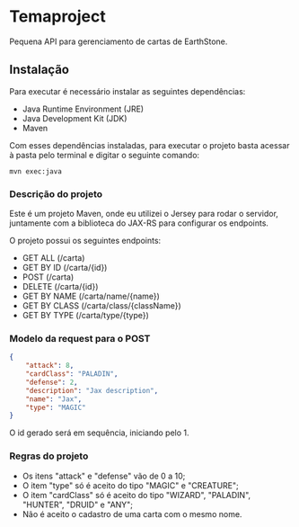 # Temaproject
Pequena API para gerenciamento de cartas de EarthStone.

## Instalação
Para executar é necessário instalar as seguintes dependências:

* Java Runtime Environment (JRE) 
* Java Development Kit (JDK) 
* Maven

Com esses dependências instaladas, para executar o projeto basta acessar à pasta pelo terminal e digitar o seguinte comando:

``` 
mvn exec:java
```

### Descrição do projeto

Este é um projeto Maven, onde eu utilizei o Jersey para rodar o servidor, juntamente com a biblioteca do JAX-RS para configurar os endpoints.

O projeto possui os seguintes endpoints:

* GET ALL (/carta)
* GET BY ID (/carta/{id})
* POST (/carta)
* DELETE (/carta/{id})
* GET BY NAME (/carta/name/{name})
* GET BY CLASS (/carta/class/{className})
* GET BY TYPE (/carta/type/{type})

### Modelo da request para o POST
```json
{
    "attack": 8,
    "cardClass": "PALADIN",
    "defense": 2,
    "description": "Jax description",
    "name": "Jax",
    "type": "MAGIC"
}
```

O id gerado será em sequência, iniciando pelo 1.

### Regras do projeto

* Os itens "attack" e "defense" vão de 0 a 10;
* O item "type" só é aceito do tipo "MAGIC" e "CREATURE";
* O item "cardClass" só é aceito do tipo "WIZARD", "PALADIN", "HUNTER", "DRUID" e "ANY";
* Não é aceito o cadastro de uma carta com o mesmo nome.
